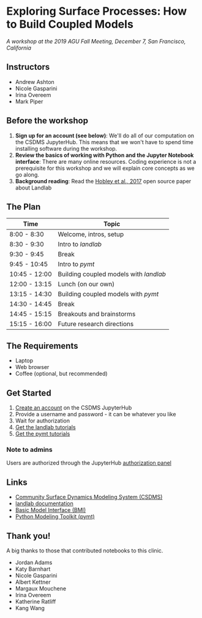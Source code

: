 # Exploring Surface Processes: How to Build Coupled Models

*A workshop at the 2019 AGU Fall Meeting,
December 7, San Francisco, California*

## Instructors

* Andrew Ashton
* Nicole Gasparini
* Irina Overeem
* Mark Piper

## Before the workshop

1. **Sign up for an account (see below)**: We'll do all of our
   computation on the CSDMS JupyterHub. This means that we won't have
   to spend time installing software during the workshop.
1. **Review the basics of working with Python and the Jupyter Notebook
   interface**: There are many online resources. Coding experience is
   not a prerequisite for this workshop and we will explain core
   concepts as we go along.
1. **Background reading**: Read the
   [Hobley et al., 2017](https://www.earth-surf-dynam.net/5/21/2017/esurf-5-21-2017.html)
   open source paper about Landlab


## The Plan

| Time          | Topic                                  |
| ------------- | -------------------------------------- |
|  8:00 - 8:30  | Welcome, intros, setup                 |
|  8:30 - 9:30  | Intro to *landlab*                     |
|  9:30 - 9:45  | Break                                  |
|  9:45 - 10:45 | Intro to *pymt*                        |
| 10:45 - 12:00 | Building coupled models with *landlab* |
| 12:00 - 13:15 | Lunch (on our own)                     |
| 13:15 - 14:30 | Building coupled models with *pymt*    |
| 14:30 - 14:45 | Break                                  |
| 14:45 - 15:15 | Breakouts and brainstorms              |
| 15:15 - 16:00 | Future research directions             |


## The Requirements

* Laptop
* Web browser
* Coffee (optional, but recommended)


## Get Started

1. [Create an account](https://csdms.rc.colorado.edu/hub/signup) on the CSDMS JupyterHub
2. Provide a username and password - it can be whatever you like
3. Wait for authorization
4. [Get the landlab tutorials](https://csdms.rc.colorado.edu/hub/user-redirect/git-pull?repo=https%3A%2F%2Fgithub.com%2Flandlab%2Ftutorials&urlpath=tree%2Ftutorials%2Fsyllabus.ipynb&branch=v2_dev)
5. [Get the pymt tutorials](https://csdms.rc.colorado.edu/hub/user-redirect/git-pull?repo=https%3A%2F%2Fgithub.com%2Fcsdms%2Fagu-2019&urlpath=tree%2Fagu-2019%2Fnotebooks%2Findex.ipynb&branch=mdpiper%2Fupdate-notebooks)


### Note to admins

Users are authorized through the JupyterHub
[authorization panel](https://csdms.rc.colorado.edu/hub/authorize)


## Links

* [Community Surface Dynamics Modeling System
  (CSDMS)](http://csdms.colorado.edu)
* [landlab documentation](https://landlab.readthedocs.io/en/v2_dev/)
* [Basic Model Interface (BMI)](http://bmi.readthedocs.io)
* [Python Modeling Toolkit (pymt)](http://pymt.readthedocs.io)


## Thank you!

A big thanks to those that contributed notebooks to this clinic.

*  Jordan Adams
*  Katy Barnhart
*  Nicole Gasparini
*  Albert Kettner
*  Margaux Mouchene
*  Irina Overeem
*  Katherine Ratliff
*  Kang Wang
